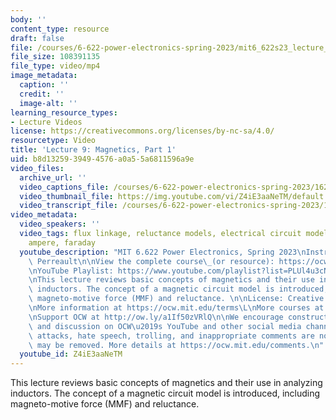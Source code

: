 ```yaml
---
body: ''
content_type: resource
draft: false
file: /courses/6-622-power-electronics-spring-2023/mit6_622s23_lecture_09_360p_16_9.mp4
file_size: 108391135
file_type: video/mp4
image_metadata:
  caption: ''
  credit: ''
  image-alt: ''
learning_resource_types:
- Lecture Videos
license: https://creativecommons.org/licenses/by-nc-sa/4.0/
resourcetype: Video
title: 'Lecture 9: Magnetics, Part 1'
uid: b8d13259-3949-4576-a0a5-5a6811596a9e
video_files:
  archive_url: ''
  video_captions_file: /courses/6-622-power-electronics-spring-2023/16218Ekq-I5jXPMqKPdUnD-fHBh8kymIy_transcript.webvtt
  video_thumbnail_file: https://img.youtube.com/vi/Z4iE3aaNeTM/default.jpg
  video_transcript_file: /courses/6-622-power-electronics-spring-2023/16218Ekq-I5jXPMqKPdUnD-fHBh8kymIy_transcript.pdf
video_metadata:
  video_speakers: ''
  video_tags: flux linkage, reluctance models, electrical circuit models, magnetics,
    ampere, faraday
  youtube_description: "MIT 6.622 Power Electronics, Spring 2023\nInstructor: David\
    \ Perreault\n\nView the complete course\_(or resource): https://ocw.mit.edu/courses/6-622-power-electronics-spring-2023/\L\
    \nYouTube Playlist: https://www.youtube.com/playlist?list=PLUl4u3cNGP62UTc77mJoubhDELSC8lfR0\n\
    \nThis lecture reviews basic concepts of magnetics and their use in analyzing\
    \ inductors. The concept of a magnetic circuit model is introduced, including\
    \ magneto-motive force (MMF) and reluctance. \n\nLicense: Creative Commons BY-NC-SA\L\
    \nMore information at https://ocw.mit.edu/terms\L\nMore courses at https://ocw.mit.edu\n\
    \nSupport OCW at http://ow.ly/a1If50zVRlQ\n\nWe encourage constructive comments\
    \ and discussion on OCW\u2019s YouTube and other social media channels. Personal\
    \ attacks, hate speech, trolling, and inappropriate comments are not allowed and\
    \ may be removed. More details at https://ocw.mit.edu/comments.\n"
  youtube_id: Z4iE3aaNeTM
---
```

This lecture reviews basic concepts of magnetics and their use in analyzing inductors. The concept of a magnetic circuit model is introduced, including magneto-motive force (MMF) and reluctance.